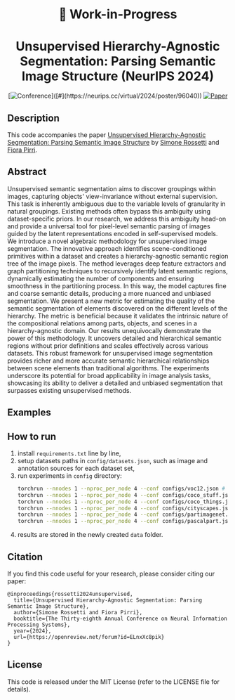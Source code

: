 <div align="center">
  
# 🚧 Work-in-Progress

# Unsupervised Hierarchy-Agnostic Segmentation: Parsing Semantic Image Structure (NeurIPS 2024) 
<!--
[![Project](http://img.shields.io/badge/Project%20Page-3d3d8f.svg)](https://lukemelas.github.io/deep-spectral-segmentation/)
[![Demo](http://img.shields.io/badge/Demo-9acbff.svg)](https://huggingface.co/spaces/lukemelas/deep-spectral-segmentation)
-->
[![Conference](http://img.shields.io/badge/Conference-NeurIPS_2024-4b44ce.svg?)]([#](https://neurips.cc/virtual/2024/poster/96040))
[![Paper](https://img.shields.io/badge/Paper-OpenReview-b31b1b)](https://openreview.net/forum?id=ELnxXc8pik)

</div>

## Description
This code accompanies the paper [Unsupervised Hierarchy-Agnostic Segmentation: Parsing Semantic Image Structure](https://openreview.net/forum?id=ELnxXc8pik) by [Simone Rossetti](https://github.com/rossettisimone) and [Fiora Pirri](https://github.com/fiora0).

## Abstract
Unsupervised semantic segmentation aims to discover groupings within images, capturing objects' view-invariance without external supervision. This task is inherently ambiguous due to the variable levels of granularity in natural groupings. Existing methods often bypass this ambiguity using dataset-specific priors. In our research, we address this ambiguity head-on and provide a universal tool for pixel-level semantic parsing of images guided by the latent representations encoded in self-supervised models. We introduce a novel algebraic methodology for unsupervised image segmentation. The innovative approach identifies scene-conditioned primitives within a dataset and creates a hierarchy-agnostic semantic region tree of the image pixels. The method leverages deep feature extractors and graph partitioning techniques to recursively identify latent semantic regions, dynamically estimating the number of components and ensuring smoothness in the partitioning process. In this way, the model captures fine and coarse semantic details, producing a more nuanced and unbiased segmentation. We present a new metric for estimating the quality of the semantic segmentation of elements discovered on the different levels of the hierarchy. The metric is beneficial because it validates the intrinsic nature of the compositional relations among parts, objects, and scenes in a hierarchy-agnostic domain. Our results unequivocally demonstrate the power of this methodology. It uncovers detailed and hierarchical semantic regions without prior definitions and scales effectively across various datasets. This robust framework for unsupervised image segmentation provides richer and more accurate semantic hierarchical relationships between scene elements than traditional algorithms. The experiments underscore its potential for broad applicability in image analysis tasks, showcasing its ability to deliver a detailed and unbiased segmentation that surpasses existing unsupervised methods.

## Examples

## How to run

1. install ```requirements.txt``` line by line,
2. setup datasets paths in ```config/datasets.json```, such as image and annotation sources for each dataset set,
3. run experiments in ```config``` directory:
   ```bash
   torchrun --nnodes 1 --nproc_per_node 4 --conf configs/voc12.json # run voc12 NMCovering experiment
   torchrun --nnodes 1 --nproc_per_node 4 --conf configs/coco_stuff.json # run coco_stuff NMCovering experiment
   torchrun --nnodes 1 --nproc_per_node 4 --conf configs/coco_things.json # run coco_thing NMCovering experiment
   torchrun --nnodes 1 --nproc_per_node 4 --conf configs/cityscapes.json # run cityscapes NMCovering experiment
   torchrun --nnodes 1 --nproc_per_node 4 --conf configs/partimagenet.json # run partimagenet NMCovering experiment
   torchrun --nnodes 1 --nproc_per_node 4 --conf configs/pascalpart.json # run pascalpart NMCovering experiment
   ```
4. results are stored in the newly created ```data``` folder.

## Citation

If you find this code useful for your research, please consider citing our paper:
```
@inproceedings{rossetti2024unsupervised,
  title={Unsupervised Hierarchy-Agnostic Segmentation: Parsing Semantic Image Structure},
  author={Simone Rossetti and Fiora Pirri},
  booktitle={The Thirty-eighth Annual Conference on Neural Information Processing Systems},
  year={2024},
  url={https://openreview.net/forum?id=ELnxXc8pik}
}
```

## License
This code is released under the MIT License (refer to the LICENSE file for details).
